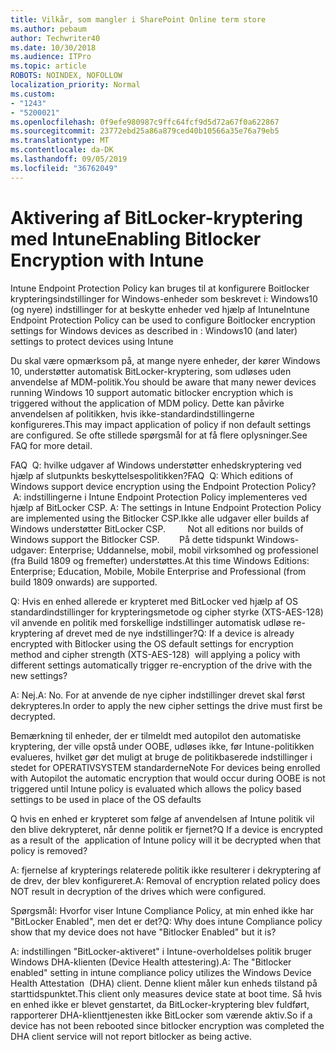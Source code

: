 ```yaml
---
title: Vilkår, som mangler i SharePoint Online term store
ms.author: pebaum
author: Techwriter40
ms.date: 10/30/2018
ms.audience: ITPro
ms.topic: article
ROBOTS: NOINDEX, NOFOLLOW
localization_priority: Normal
ms.custom:
- "1243"
- "5200021"
ms.openlocfilehash: 0f9efe980987c9ffc64fcf9d5d72a67f0a622867
ms.sourcegitcommit: 23772ebd25a86a879ced40b10566a35e76a79eb5
ms.translationtype: MT
ms.contentlocale: da-DK
ms.lasthandoff: 09/05/2019
ms.locfileid: "36762049"
---
```

# <a name="enabling-bitlocker-encryption-with-intune"></a><span data-ttu-id="e3833-102">Aktivering af BitLocker-kryptering med Intune</span><span class="sxs-lookup"><span data-stu-id="e3833-102">Enabling Bitlocker Encryption with Intune</span></span>

<span data-ttu-id="e3833-103">Intune Endpoint Protection Policy kan bruges til at konfigurere Boitlocker krypteringsindstillinger for Windows-enheder som beskrevet i: Windows10 (og nyere) indstillinger for at beskytte enheder ved hjælp af Intune</span><span class="sxs-lookup"><span data-stu-id="e3833-103">Intune Endpoint Protection Policy can be used to configure Boitlocker encryption settings for Windows devices as described in : Windows10 (and later) settings to protect devices using Intune</span></span>

<span data-ttu-id="e3833-104">Du skal være opmærksom på, at mange nyere enheder, der kører Windows 10, understøtter automatisk BitLocker-kryptering, som udløses uden anvendelse af MDM-politik.</span><span class="sxs-lookup"><span data-stu-id="e3833-104">You should be aware that many newer devices running Windows 10 support automatic bitlocker encryption which is triggered without the application of MDM policy.</span></span> <span data-ttu-id="e3833-105">Dette kan påvirke anvendelsen af politikken, hvis ikke-standardindstillingerne konfigureres.</span><span class="sxs-lookup"><span data-stu-id="e3833-105">This may impact application of policy if non default settings are configured.</span></span> <span data-ttu-id="e3833-106">Se ofte stillede spørgsmål for at få flere oplysninger.</span><span class="sxs-lookup"><span data-stu-id="e3833-106">See FAQ for more detail.</span></span>


<span data-ttu-id="e3833-107">FAQ  Q: hvilke udgaver af Windows understøtter enhedskryptering ved hjælp af slutpunkts beskyttelsespolitikken?</span><span class="sxs-lookup"><span data-stu-id="e3833-107">FAQ  Q: Which editions of Windows support device encryption using the Endpoint Protection Policy?</span></span>
<span data-ttu-id="e3833-108"> A: indstillingerne i Intune Endpoint Protection Policy implementeres ved hjælp af BitLocker CSP.</span><span class="sxs-lookup"><span data-stu-id="e3833-108"> A: The settings in Intune Endpoint Protection Policy  are implemented using the Bitlocker CSP.</span></span><span data-ttu-id="e3833-109">Ikke alle udgaver eller builds af Windows understøtter BitLocker CSP. 
     </span><span class="sxs-lookup"><span data-stu-id="e3833-109">  Not all editions nor builds of Windows support the Bitlocker CSP. 
     </span></span> <span data-ttu-id="e3833-110">På dette tidspunkt Windows-udgaver: Enterprise; Uddannelse, mobil, mobil virksomhed og professionel (fra Build 1809 og fremefter) understøttes.</span><span class="sxs-lookup"><span data-stu-id="e3833-110">At this time Windows Editions: Enterprise; Education, Mobile, Mobile Enterprise and Professional (from build 1809 onwards) are supported.</span></span>




<span data-ttu-id="e3833-111">Q: Hvis en enhed allerede er krypteret med BitLocker ved hjælp af OS standardindstillinger for krypteringsmetode og cipher styrke (XTS-AES-128) vil anvende en politik med forskellige indstillinger automatisk udløse re-kryptering af drevet med de nye indstillinger?</span><span class="sxs-lookup"><span data-stu-id="e3833-111">Q: If a device is already encrypted with Bitlocker using the OS default settings for encryption method and cipher strength (XTS-AES-128)  will applying a policy with different settings automatically trigger re-encryption of the drive with the new settings?</span></span>

<span data-ttu-id="e3833-112">A: Nej.</span><span class="sxs-lookup"><span data-stu-id="e3833-112">A: No.</span></span> <span data-ttu-id="e3833-113">For at anvende de nye cipher indstillinger drevet skal først dekrypteres.</span><span class="sxs-lookup"><span data-stu-id="e3833-113">In order to apply the new cipher settings the drive must first be decrypted.</span></span>

<span data-ttu-id="e3833-114">Bemærkning til enheder, der er tilmeldt med autopilot den automatiske kryptering, der ville opstå under OOBE, udløses ikke, før Intune-politikken evalueres, hvilket gør det muligt at bruge de politikbaserede indstillinger i stedet for OPERATIVSYSTEM standarderne</span><span class="sxs-lookup"><span data-stu-id="e3833-114">Note For devices being enrolled with Autopilot the automatic encryption that would occur during OOBE is not triggered until Intune policy is evaluated which allows the policy based settings to be used in place of the OS defaults</span></span>




<span data-ttu-id="e3833-115">Q hvis en enhed er krypteret som følge af anvendelsen af Intune politik vil den blive dekrypteret, når denne politik er fjernet?</span><span class="sxs-lookup"><span data-stu-id="e3833-115">Q If a device is encrypted as a result of the  application of Intune policy will it be decrypted when that policy is removed?</span></span>

<span data-ttu-id="e3833-116">A: fjernelse af krypterings relaterede politik ikke resulterer i dekryptering af de drev, der blev konfigureret.</span><span class="sxs-lookup"><span data-stu-id="e3833-116">A: Removal of encryption related policy does NOT result in decryption of the drives which were configured.</span></span>




<span data-ttu-id="e3833-117">Spørgsmål: Hvorfor viser Intune Compliance Policy, at min enhed ikke har "BitLocker Enabled", men det er det?</span><span class="sxs-lookup"><span data-stu-id="e3833-117">Q: Why does intune Compliance policy show that my device does not have "Bitlocker Enabled" but it is?</span></span>

<span data-ttu-id="e3833-118">A: indstillingen "BitLocker-aktiveret" i Intune-overholdelses politik bruger Windows DHA-klienten (Device Health attestering).</span><span class="sxs-lookup"><span data-stu-id="e3833-118">A: The "Bitlocker enabled" setting in intune compliance policy utilizes the Windows Device Health Attestation  (DHA) client.</span></span> <span data-ttu-id="e3833-119">Denne klient måler kun enheds tilstand på starttidspunktet.</span><span class="sxs-lookup"><span data-stu-id="e3833-119">This client only measures device state at boot time.</span></span> <span data-ttu-id="e3833-120">Så hvis en enhed ikke er blevet genstartet, da BitLocker-kryptering blev fuldført, rapporterer DHA-klienttjenesten ikke BitLocker som værende aktiv.</span><span class="sxs-lookup"><span data-stu-id="e3833-120">So if a device has not been rebooted since bitlocker encryption was completed the DHA client service will not report bitlocker as being active.</span></span>